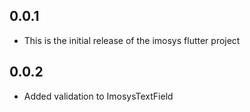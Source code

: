 ## 0.0.1

* This is the initial release of the imosys flutter project

## 0.0.2

* Added validation to ImosysTextField
